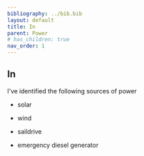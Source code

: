 ```yaml
---
bibliography: ../bib.bib
layout: default
title: In
parent: Power
# has_children: true
nav_order: 1
---
```


## In

I've identified the following sources of power

-   solar

-   wind

-   saildrive

-   emergency diesel generator